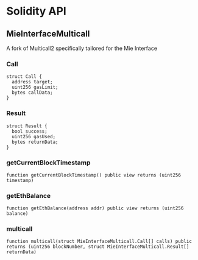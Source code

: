 # Solidity API

## MieInterfaceMulticall

A fork of Multicall2 specifically tailored for the Mie Interface

### Call

```solidity
struct Call {
  address target;
  uint256 gasLimit;
  bytes callData;
}
```

### Result

```solidity
struct Result {
  bool success;
  uint256 gasUsed;
  bytes returnData;
}
```

### getCurrentBlockTimestamp

```solidity
function getCurrentBlockTimestamp() public view returns (uint256 timestamp)
```

### getEthBalance

```solidity
function getEthBalance(address addr) public view returns (uint256 balance)
```

### multicall

```solidity
function multicall(struct MieInterfaceMulticall.Call[] calls) public returns (uint256 blockNumber, struct MieInterfaceMulticall.Result[] returnData)
```
